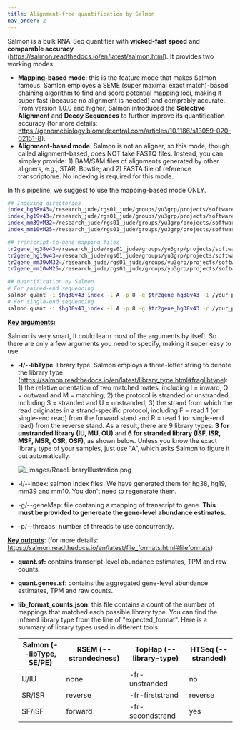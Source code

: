 ```yaml
---
title: Alignment-free quantification by Salmon
nav_order: 2
---
```


Salmon is a bulk RNA-Seq quantifier with **wicked-fast speed** and **comparable accuracy** (https://salmon.readthedocs.io/en/latest/salmon.html). It provides two working modes:

* **Mapping-based mode**: this is the feature mode that makes Salmon famous. Samlon employes a SEME (super maximal exact match)-based chaining algorithm to find and score potential mapping loci, making it super fast (because no alignment is needed) and comprably accurate. From version 1.0.0 and higher, Salmon introduced the **Selective Alignment** and **Decoy Sequences** to further improve its quantification accuracy (for more details: https://genomebiology.biomedcentral.com/articles/10.1186/s13059-020-02151-8).
* **Alignment-based mode**: Salmon is not an aligner, so this mode, though called alignment-based, does NOT take FASTQ files. Instead, you can simpley provide: 1) BAM/SAM files of alignments generated by other aligners, e.g., STAR, Bowtie; and 2) FASTA file of reference transcriptome. No indexing is required for this mode.

In this pipeline, we suggest to use the mapping-based mode ONLY.

```bash
## Indexing directories
index_hg38v43=/research_jude/rgs01_jude/groups/yu3grp/projects/software_JY/yu3grp/yulab_databases/references/hg38/gencode.release43/bulkRNAseq/Salmon/index_decoy
index_hg19v43=/research_jude/rgs01_jude/groups/yu3grp/projects/software_JY/yu3grp/yulab_databases/references/hg19/gencode.release43/bulkRNAseq/Salmon/index_decoy
index_mm39vM32=/research_jude/rgs01_jude/groups/yu3grp/projects/software_JY/yu3grp/yulab_databases/references/mm39/gencode.releaseM32/bulkRNAseq/Salmon/index_decoy
index_mm10vM25=/research_jude/rgs01_jude/groups/yu3grp/projects/software_JY/yu3grp/yulab_databases/references/mm10/gencode.releaseM25/bulkRNAseq/Salmon/index_decoy

## transcript-to-gene mapping files
tr2gene_hg38v43=/research_jude/rgs01_jude/groups/yu3grp/projects/software_JY/yu3grp/yulab_databases/references/hg38/gencode.release43/gencode.v43.primary_assembly.annotation.gtf
tr2gene_hg19v43=/research_jude/rgs01_jude/groups/yu3grp/projects/software_JY/yu3grp/yulab_databases/references/hg19/gencode.release43/gencode.v43lift37.annotation.gtf
tr2gene_mm39vM32=/research_jude/rgs01_jude/groups/yu3grp/projects/software_JY/yu3grp/yulab_databases/references/mm39/gencode.releaseM32/gencode.vM32.primary_assembly.annotation.gtf
tr2gene_mm10vM25=/research_jude/rgs01_jude/groups/yu3grp/projects/software_JY/yu3grp/yulab_databases/references/mm10/gencode.releaseM25/gencode.vM25.primary_assembly.annotation.gtf

## Quantification by Salmon
# For paired-end sequencing
salmon quant -i $hg38v43_index -l A -p 8 -g $tr2gene_hg38v43 -1 /your_path/fqClean_R1.fq.gz -2 /your_path/fqClean_R2.fq.gz --validateMappings -o /your_path/quantSalmon
# For single-end sequencing
salmon quant -i $hg38v43_index -l A -p 8 -g $tr2gene_hg38v43 -r /your_path/fqClean.fq.gz --validateMappings -o /your_path/quantSalmon
```

**<u>Key arguments:</u>**

Salmon is very smart, It could learn most of the arguments by itseft. So there are only a few arguments you need to specify, making it super easy to use.

* **-l/--libType**: library type. Salmon employs a three-letter string to denote the library type (https://salmon.readthedocs.io/en/latest/library_type.html#fraglibtype): 1) the relative orientation of two matched mates, including I = inward, O = outward and M = matching; 2) the protocol is stranded or unstranded, including S = stranded and U = unstranded; 3) the strand from which the read originates in a strand-specific protocol, including F = read 1 (or single-end read) from the forward stand and R =  read 1 (or single-end read) from the reverse stand. As a result, there are 9 library types: **3 for unstranded library (IU, MU, OU)** and **6 for stranded library (ISF, ISR, MSF, MSR, OSR, OSF)**, as shown below. Unless you know the exact library type of your samples, just use "A", which asks Salmon to figure it out automatically.

  ![_images/ReadLibraryIllustration.png](https://salmon.readthedocs.io/en/latest/_images/ReadLibraryIllustration.png)

* -i/--index: salmon index files. We have generated them for hg38, hg19, mm39 and mm10. You don't need to regenerate them.

* -g/--geneMap: file contaning a mapping of transcript to gene. **This must be provided to genereate the gene-level abundance estimates.**

* -p/--threads: number of threads to use concurrently.

<u>**Key outputs**</u>: (for more details: https://salmon.readthedocs.io/en/latest/file_formats.html#fileformats)

* **quant.sf:** contains transcript-level abundance estimates, TPM and raw counts.

* **quant.genes.sf**: contains the aggregated gene-level abundance estimates, TPM and raw counts.

* **lib_format_counts.json**: this file contains a count of the number of mappings that matched each possible library type. You can find the infered library type from the line of "expected_format". Here is a summary of library types used in different tools:

  | Salmon (--libType, SE/PE) | RSEM (--strandedness) | TopHap (--library-type) | HTSeq (--stranded) |
  | ------------------------- | --------------------- | ----------------------- | ------------------ |
  | U/IU                      | none                  | -fr-unstranded          | no                 |
  | SR/ISR                    | reverse               | -fr-firststrand         | reverse            |
  | SF/ISF                    | forward               | -fr-secondstrand        | yes                |

  